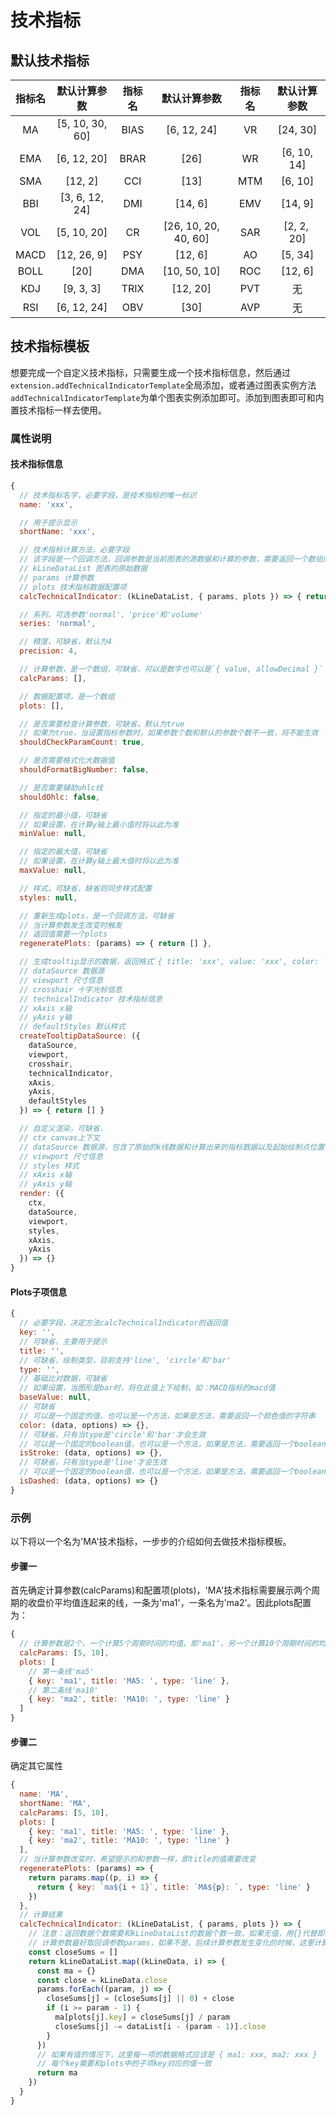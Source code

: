 # 技术指标

## 默认技术指标
| **指标名** | **默认计算参数** | **指标名** | **默认计算参数** | **指标名** | **默认计算参数** |
| :---: | :---: | :---: | :---: | :---: | :---: |
| MA | [5, 10, 30, 60] | BIAS | [6, 12, 24] | VR | [24, 30] |
| EMA | [6, 12, 20] | BRAR | [26] | WR | [6, 10, 14] |
| SMA | [12, 2] | CCI | [13] | MTM | [6, 10] |
| BBI | [3, 6, 12, 24] | DMI | [14, 6] | EMV | [14, 9] |
| VOL | [5, 10, 20] | CR | [26, 10, 20, 40, 60] | SAR | [2, 2,  20] |
| MACD | [12, 26, 9] | PSY | [12, 6] | AO | [5, 34] |
| BOLL | [20] | DMA | [10, 50, 10] | ROC | [12, 6] |
| KDJ | [9, 3, 3] | TRIX | [12, 20] | PVT | 无 |
| RSI | [6, 12, 24] | OBV | [30] | AVP | 无 |



## 技术指标模板
想要完成一个自定义技术指标，只需要生成一个技术指标信息，然后通过`extension.addTechnicalIndicatorTemplate`全局添加，或者通过图表实例方法  `addTechnicalIndicatorTemplate`为单个图表实例添加即可。添加到图表即可和内置技术指标一样去使用。
### 属性说明
#### 技术指标信息
```javascript
{
  // 技术指标名字，必要字段，是技术指标的唯一标识
  name: 'xxx',

  // 用于提示显示
  shortName: 'xxx',

  // 技术指标计算方法，必要字段
  // 该字段是一个回调方法，回调参数是当前图表的源数据和计算的参数，需要返回一个数组或者一个promise
  // kLineDataList 图表的原始数据
  // params 计算参数
  // plots 技术指标数据配置项
  calcTechnicalIndicator: (kLineDataList, { params, plots }) => { return [] },

  // 系列，可选参数'normal'、'price'和'volume'
  series: 'normal',

  // 精度，可缺省，默认为4
  precision: 4,

  // 计算参数，是一个数组，可缺省，可以是数字也可以是`{ value, allowDecimal }`
  calcParams: [],

  // 数据配置项，是一个数组
  plots: [],

  // 是否需要检查计算参数，可缺省，默认为true
  // 如果为true，当设置指标参数时，如果参数个数和默认的参数个数不一致，将不能生效
  shouldCheckParamCount: true,

  // 是否需要格式化大数据值
  shouldFormatBigNumber: false,

  // 是否需要辅助ohlc线
  shouldOhlc: false,

  // 指定的最小值，可缺省
  // 如果设置，在计算y轴上最小值时将以此为准
  minValue: null,

  // 指定的最大值，可缺省
  // 如果设置，在计算y轴上最大值时将以此为准
  maxValue: null,

  // 样式，可缺省，缺省则同步样式配置
  styles: null,

  // 重新生成plots，是一个回调方法，可缺省
  // 当计算参数发生改变时触发
  // 返回值需要一个plots
  regeneratePlots: (params) => { return [] },

  // 生成tooltip显示的数据，返回格式`{ title: 'xxx', value: 'xxx', color: 'xxx' }`的数组，可缺省
  // dataSource 数据源
  // viewport 尺寸信息
  // crosshair 十字光标信息
  // technicalIndicator 技术指标信息
  // xAxis x轴
  // yAxis y轴
  // defaultStyles 默认样式
  createTooltipDataSource: ({
    dataSource,
    viewport,
    crosshair,
    technicalIndicator,
    xAxis,
    yAxis,
    defaultStyles
  }) => { return [] }

  // 自定义渲染，可缺省，
  // ctx canvas上下文
  // dataSource 数据源，包含了原始的k线数据和计算出来的指标数据以及起始绘制点位置
  // viewport 尺寸信息
  // styles 样式
  // xAxis x轴
  // yAxis y轴
  render: ({
    ctx,
    dataSource,
    viewport,
    styles,
    xAxis,
    yAxis
  }) => {}
}
```
#### Plots子项信息
```javascript
{
  // 必要字段，决定方法calcTechnicalIndicator的返回值
  key: '',
  // 可缺省，主要用于提示
  title: '',
  // 可缺省，绘制类型，目前支持'line', 'circle'和'bar'
  type: '',
  // 基础比对数据，可缺省
  // 如果设置，当图形是bar时，将在此值上下绘制，如：MACD指标的macd值
  baseValue: null,
  // 可缺省
  // 可以是一个固定的值，也可以是一个方法，如果是方法，需要返回一个颜色值的字符串
  color: (data, options) => {},
  // 可缺省，只有当type是'circle'和'bar'才会生效
  // 可以是一个固定的boolean值，也可以是一个方法，如果是方法，需要返回一个boolean值
  isStroke: (data, options) => {},
  // 可缺省，只有当type是'line'才会生效
  // 可以是一个固定的boolean值，也可以是一个方法，如果是方法，需要返回一个boolean值
  isDashed: (data, options) => {}
}
```


### 示例
以下将以一个名为'MA'技术指标，一步步的介绍如何去做技术指标模板。
#### 步骤一
首先确定计算参数(calcParams)和配置项(plots)，'MA'技术指标需要展示两个周期的收盘价平均值连起来的线，一条为'ma1'，一条名为'ma2'。因此plots配置为：
```javascript
{
  // 计算参数是2个，一个计算5个周期时间的均值，即'ma1'，另一个计算10个周期时间的均值，即'ma10'
  calcParams: [5, 10],
  plots: [
    // 第一条线'ma5'
    { key: 'ma1', title: 'MA5: ', type: 'line' },
    // 第二条线'ma10'
    { key: 'ma2', title: 'MA10: ', type: 'line' }
  ]
}
```
#### 步骤二
确定其它属性
```javascript
{
  name: 'MA',
  shortName: 'MA',
  calcParams: [5, 10],
  plots: [
    { key: 'ma1', title: 'MA5: ', type: 'line' },
    { key: 'ma2', title: 'MA10: ', type: 'line' }
  ],
  // 当计算参数改变时，希望提示的和参数一样，即title的值需要改变
  regeneratePlots: (params) => {
    return params.map((p, i) => {
      return { key: `ma${i + 1}`, title: `MA${p}: `, type: 'line' }
    })
  },
  // 计算结果
  calcTechnicalIndicator: (kLineDataList, { params, plots }) => {
    // 注意：返回数据个数需要和kLineDataList的数据个数一致，如果无值，用{}代替即可。
    // 计算参数最好取回调参数params，如果不是，后续计算参数发生变化的时候，这里计算不能及时响应
    const closeSums = []
    return kLineDataList.map((kLineData, i) => {
      const ma = {}
      const close = kLineData.close
      params.forEach((param, j) => {
        closeSums[j] = (closeSums[j] || 0) + close
        if (i >= param - 1) {
          ma[plots[j].key] = closeSums[j] / param
          closeSums[j] -= dataList[i - (param - 1)].close
        }
      })
      // 如果有值的情况下，这里每一项的数据格式应该是 { ma1: xxx, ma2: xxx }
      // 每个key需要和plots中的子项key对应的值一致
      return ma
    })
  }
}
```


